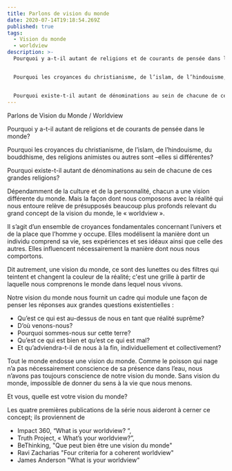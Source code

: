 ```yaml
---
title: Parlons de vision du monde
date: 2020-07-14T19:18:54.269Z
published: true
tags:
  - Vision du monde
  - worldview
description: >-
  Pourquoi y a-t-il autant de religions et de courants de pensée dans le monde?


  Pourquoi les croyances du christianisme, de l’islam, de l’hindouisme, du bouddhisme, des religions animistes ou autres sont –elles si différentes?


  Pourquoi existe-t-il autant de dénominations au sein de chacune de ces grandes religions?
---
```

 

Parlons de Vision du Monde / Worldview

Pourquoi y a-t-il autant de religions et de courants de pensée dans le monde?

Pourquoi les croyances du christianisme, de l’islam, de l’hindouisme, du bouddhisme, des religions animistes ou autres sont –elles si différentes?

Pourquoi existe-t-il autant de dénominations au sein de chacune de ces grandes religions?

Dépendamment de la culture et de la personnalité, chacun a une vision différente du monde. Mais la façon dont nous composons avec la réalité qui nous entoure relève de présupposés beaucoup plus profonds relevant du grand concept de la vision du monde, le « worldview ».

Il s’agit d’un ensemble de croyances fondamentales concernant l’univers et de la place que l’homme y occupe. Elles modélisent la manière dont un individu comprend sa vie, ses expériences et ses idéaux ainsi que celle des autres. Elles influencent nécessairement la manière dont nous nous comportons.

Dit autrement, une vision du monde, ce sont des lunettes ou des filtres qui teintent et changent la couleur de la réalité; c'est une grille à partir de laquelle nous comprenons le monde dans lequel nous vivons.

Notre vision du monde nous fournit un cadre qui module une façon de penser les réponses aux grandes questions existentielles :

* Qu’est ce qui est au-dessus de nous en tant que réalité suprême?
* D’où venons-nous?
* Pourquoi sommes-nous sur cette terre?
* Qu’est ce qui est bien et qu’est ce qui est mal?
* Et qu’adviendra-t-il de nous à la fin, individuellement et collectivement?

Tout le monde endosse une vision du monde. Comme le poisson qui nage n’a pas nécessairement conscience de sa présence dans l’eau, nous n’avons pas toujours conscience de notre vision du monde. Sans vision du monde, impossible de donner du sens à la vie que nous menons.

Et vous, quelle est votre vision du monde?

Les quatre premières publications de la série nous aideront à cerner ce concept; ils proviennent de

* Impact 360, “What is your worldview? “,
* Truth Project, « What’s your worldview?”,
* BeThinking, "Que peut bien être une vision du monde"
* Ravi Zacharias "Four criteria for a coherent worldview"
* James Anderson "What is your worldview"